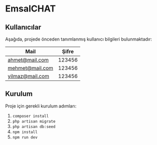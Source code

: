 # EmsalCHAT



## Kullanıcılar

Aşağıda, projede önceden tanımlanmış kullanıcı bilgileri bulunmaktadır:

| Mail             | Şifre   |
|------------------|---------|
| ahmet@mail.com   | 123456  |
| mehmet@mail.com  | 123456  |
| yilmaz@mail.com  | 123456  |

## Kurulum

Proje için gerekli kurulum adımları:

1. `composer install`
2. `php artisan migrate`
3. `php artisan db:seed`
4. `npm install`
5. `npm run dev`
